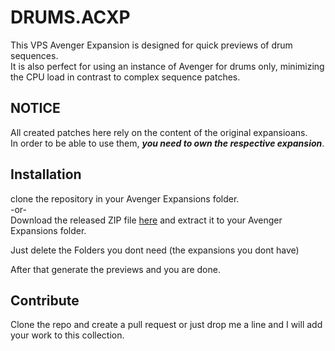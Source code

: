 # DRUMS.ACXP  
This VPS Avenger Expansion is designed for quick previews of drum sequences.  
It is also perfect for using an instance of Avenger for drums only, minimizing the CPU load in contrast to complex sequence patches. 


## NOTICE 
All created patches here rely on the content of the original expansioans.  
In order to be able to use them, ***you need to own the respective expansion***.


## Installation  
clone the repository in your Avenger Expansions folder.  
-or-  
Download the released ZIP file [here](https://github.com/daslicht/DRUMS.avxp/releases/tag/expansion_without_previews) and extract it to your Avenger Expansions folder.  

Just delete the Folders you dont need (the expansions you dont have)

After that generate the previews and you are done.  



## Contribute  
Clone the repo and create a pull request or just drop me a line and I will add your work to this collection.  
